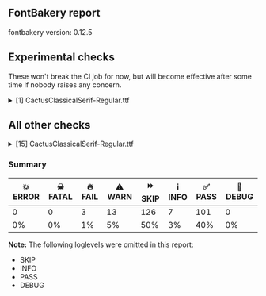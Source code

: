 ## FontBakery report

fontbakery version: 0.12.5



## Experimental checks

These won't break the CI job for now, but will become effective after some time if nobody raises any concern.


<details><summary>[1] CactusClassicalSerif-Regular.ttf</summary>
<div>
<details>
    <summary>⚠️ <b>WARN</b> Validate location, size and resolution of article images. <a href="https://fontbakery.readthedocs.io/en/stable/fontbakery/checks/googlefonts.article.html#"></a></summary>
    <div>


> 
> The purpose of this check is to ensure images (either raster or vector files)
> are placed on the correct directory (an `images` subdirectory inside `article`) and
> they they are not excessively large in filesize and resolution.
> 
> These constraints are loosely based on infrastructure limitations under
> default configurations.
> 




> Original proposal: https://github.com/fonttools/fontbakery/issues/4594





* ⚠️ **WARN** <p>Family metadata at /Users/aaronbell/Documents/LocalProjects/GF_CJK_2024_Q2/CactusSerif/fonts/ttf does not have an article.</p>
 [code: lacks-article]



</div>
</details>
</div>
</details>




## All other checks



<details><summary>[15] CactusClassicalSerif-Regular.ttf</summary>
<div>
<details>
    <summary>🔥 <b>FAIL</b> Shapes languages in all GF glyphsets. <a href="https://fontbakery.readthedocs.io/en/stable/fontbakery/checks/googlefonts.glyphset.html#"></a></summary>
    <div>


> 
> This check uses a heuristic to determine which GF glyphsets a font supports.
> Then it checks the font for correct shaping behaviour for all languages in
> those glyphsets.
> 




> Original proposal: https://github.com/googlefonts/fontbakery/issues/4147





* 🔥 **FAIL** <p>GF_Cyrillic_Core glyphset:</p>
<table>
<thead>
<tr>
<th align="left">Language</th>
<th align="left">FAIL messages</th>
</tr>
</thead>
<tbody>
<tr>
<td align="left">ru_Cyrl (Russian)</td>
<td align="left">Some mark glyphs were missing: ◌̈</td>
</tr>
</tbody>
</table>
 [code: failed-language-shaping]



* 🔥 **FAIL** <p>GF_Cyrillic_Core glyphset:</p>
<table>
<thead>
<tr>
<th align="left">Language</th>
<th align="left">FAIL messages</th>
</tr>
</thead>
<tbody>
<tr>
<td align="left">uk_Cyrl (Ukrainian)</td>
<td align="left">Some base glyphs were missing: ʼ, є, і, ї, ґ</td>
</tr>
<tr>
<td align="left">^</td>
<td align="left">Some mark glyphs were missing: ◌̈</td>
</tr>
<tr>
<td align="left">^</td>
<td align="left">Shaper produced a .notdef</td>
</tr>
</tbody>
</table>
 [code: failed-language-shaping]



* 🔥 **FAIL** <p>GF_Cyrillic_Core glyphset:</p>
<table>
<thead>
<tr>
<th align="left">Language</th>
<th align="left">FAIL messages</th>
</tr>
</thead>
<tbody>
<tr>
<td align="left">sr_Cyrl (Serbian)</td>
<td align="left">Some base glyphs were missing: ђ, ј, љ, њ, ћ, џ</td>
</tr>
<tr>
<td align="left">^</td>
<td align="left">Shaper produced a .notdef</td>
</tr>
</tbody>
</table>
 [code: failed-language-shaping]



* 🔥 **FAIL** <p>GF_Cyrillic_Core glyphset:</p>
<table>
<thead>
<tr>
<th align="left">Language</th>
<th align="left">FAIL messages</th>
</tr>
</thead>
<tbody>
<tr>
<td align="left">be_Cyrl (Belarusian)</td>
<td align="left">Some base glyphs were missing: і</td>
</tr>
<tr>
<td align="left">^</td>
<td align="left">Some mark glyphs were missing: ◌̈</td>
</tr>
<tr>
<td align="left">^</td>
<td align="left">Shaper produced a .notdef</td>
</tr>
</tbody>
</table>
 [code: failed-language-shaping]



* 🔥 **FAIL** <p>GF_Cyrillic_Core glyphset:</p>
<table>
<thead>
<tr>
<th align="left">Language</th>
<th align="left">FAIL messages</th>
</tr>
</thead>
<tbody>
<tr>
<td align="left">bs_Cyrl (Bosnian (Cyrillic))</td>
<td align="left">Some base glyphs were missing: Ђ, Ј, Љ, Њ, Ћ, Џ, ђ, ј, љ, њ, ћ, џ</td>
</tr>
<tr>
<td align="left">^</td>
<td align="left">Shaper produced a .notdef</td>
</tr>
</tbody>
</table>
 [code: failed-language-shaping]



* ⚠️ **WARN** <p>GF_Cyrillic_Core glyphset:</p>
<table>
<thead>
<tr>
<th align="left">Language</th>
<th align="left">WARN messages</th>
</tr>
</thead>
<tbody>
<tr>
<td align="left">uk_Cyrl (Ukrainian)</td>
<td align="left">Some auxiliary glyphs were missing: ʼ, є, і, ї, ґ</td>
</tr>
</tbody>
</table>
 [code: warning-language-shaping]



* ⚠️ **WARN** <p>GF_Cyrillic_Core glyphset:</p>
<table>
<thead>
<tr>
<th align="left">Language</th>
<th align="left">WARN messages</th>
</tr>
</thead>
<tbody>
<tr>
<td align="left">sr_Cyrl (Serbian)</td>
<td align="left">Some auxiliary glyphs were missing: ђ, ј, љ, њ, ћ, џ</td>
</tr>
</tbody>
</table>
 [code: warning-language-shaping]



* ⚠️ **WARN** <p>GF_Cyrillic_Core glyphset:</p>
<table>
<thead>
<tr>
<th align="left">Language</th>
<th align="left">WARN messages</th>
</tr>
</thead>
<tbody>
<tr>
<td align="left">be_Cyrl (Belarusian)</td>
<td align="left">Some auxiliary glyphs were missing: і</td>
</tr>
</tbody>
</table>
 [code: warning-language-shaping]



</div>
</details>

<details>
    <summary>🔥 <b>FAIL</b> Ensure files are not too large. <a href="https://fontbakery.readthedocs.io/en/stable/fontbakery/checks/googlefonts.html#"></a></summary>
    <div>


> 
> Serving extremely large font files on Google Fonts causes usability issues.
> This check ensures that file sizes are reasonable.
> 




> Original proposal: https://github.com/fonttools/fontbakery/issues/3320





* 🔥 **FAIL** <p>Font file is 26.8Mb, larger than limit 9.0Mb</p>
 [code: massive-font]



</div>
</details>

<details>
    <summary>🔥 <b>FAIL</b> Check Google Fonts glyph coverage. <a href="https://fontbakery.readthedocs.io/en/stable/fontbakery/checks/googlefonts.glyphset.html#"></a></summary>
    <div>


> 
> Google Fonts expects that fonts in its collection support at least the minimal
> set of characters defined in the `GF-latin-core` glyph-set.
> 




> Original proposal: https://github.com/fonttools/fontbakery/pull/2488





* 🔥 **FAIL** <p>Missing required codepoints:</p>
<pre><code>- 0x0104 (LATIN CAPITAL LETTER A WITH OGONEK)


- 0x0105 (LATIN SMALL LETTER A WITH OGONEK)


- 0x0106 (LATIN CAPITAL LETTER C WITH ACUTE)


- 0x0107 (LATIN SMALL LETTER C WITH ACUTE)


- 0x010A (LATIN CAPITAL LETTER C WITH DOT ABOVE)


- 0x010B (LATIN SMALL LETTER C WITH DOT ABOVE)


- 0x010C (LATIN CAPITAL LETTER C WITH CARON)


- 0x010D (LATIN SMALL LETTER C WITH CARON)


- 0x010E (LATIN CAPITAL LETTER D WITH CARON)


- 0x010F (LATIN SMALL LETTER D WITH CARON)


- 79 more.
</code></pre>
<p>Use -F or --full-lists to disable shortening of long lists.</p>
 [code: missing-codepoints]



</div>
</details>

<details>
    <summary>⚠️ <b>WARN</b> Does GPOS table have kerning information? This check skips monospaced fonts as defined by post.isFixedPitch value <a href="https://fontbakery.readthedocs.io/en/stable/fontbakery/checks/opentype.gpos.html#"></a></summary>
    <div>


> 
> Well-designed fonts use kerning to improve the spacing between
> specific pairs of glyphs. This check ensures that the font has
> kerning information in the GPOS table. It can be ignored if the
> design or writing system does not require kerning.
> 




> Original proposal: legacy:check/063





* ⚠️ **WARN** <p>GPOS table lacks kerning information.</p>
 [code: lacks-kern-info]



</div>
</details>

<details>
    <summary>⚠️ <b>WARN</b> Does the font contain chws and vchw features? <a href="https://fontbakery.readthedocs.io/en/stable/fontbakery/checks/universal.html#"></a></summary>
    <div>


> 
> The W3C recommends the addition of chws and vchw features to CJK fonts
> to enhance the spacing of glyphs in environments which do not fully support
> JLREQ layout rules.
> 
> The chws_tool utility (https://github.com/googlefonts/chws_tool) can be used
> to add these features automatically.
> 




> Original proposal: https://github.com/fonttools/fontbakery/issues/3363





* ⚠️ **WARN** <p>chws feature not found in font. Use chws_tool (<a href="https://github.com/googlefonts/chws_tool">https://github.com/googlefonts/chws_tool</a>) to add it.</p>
 [code: missing-chws-feature]



* ⚠️ **WARN** <p>vchw feature not found in font. Use chws_tool (<a href="https://github.com/googlefonts/chws_tool">https://github.com/googlefonts/chws_tool</a>) to add it.</p>
 [code: missing-vchw-feature]



</div>
</details>

<details>
    <summary>⚠️ <b>WARN</b> Check if each glyph has the recommended amount of contours. <a href="https://fontbakery.readthedocs.io/en/stable/fontbakery/checks/universal.html#"></a></summary>
    <div>


> 
> Visually QAing thousands of glyphs by hand is tiring. Most glyphs can only
> be constructured in a handful of ways. This means a glyph's contour count
> will only differ slightly amongst different fonts, e.g a 'g' could either
> be 2 or 3 contours, depending on whether its double story or single story.
> 
> However, a quotedbl should have 2 contours, unless the font belongs
> to a display family.
> 
> This check currently does not cover variable fonts because there's plenty
> of alternative ways of constructing glyphs with multiple outlines for each
> feature in a VarFont. The expected contour count data for this check is
> currently optimized for the typical construction of glyphs in static fonts.
> 




> Original proposal: legacy:check/153





* ⚠️ **WARN** <p>This check inspects the glyph outlines and detects the total number of contours in each of them. The expected values are infered from the typical ammounts of contours observed in a large collection of reference font families. The divergences listed below may simply indicate a significantly different design on some of your glyphs. On the other hand, some of these may flag actual bugs in the font such as glyphs mapped to an incorrect codepoint. Please consider reviewing the design and codepoint assignment of these to make sure they are correct.</p>
<p>The following glyphs do not have the recommended number of contours:</p>
<pre><code>- Glyph name: uni210A	Contours detected: 3	Expected: 2

- Glyph name: uni21B9	Contours detected: 2	Expected: 4

- Glyph name: uni2552	Contours detected: 1	Expected: 2

- Glyph name: uni2553	Contours detected: 1	Expected: 2

- Glyph name: uni2555	Contours detected: 1	Expected: 2

- Glyph name: uni2556	Contours detected: 1	Expected: 2

- Glyph name: uni2558	Contours detected: 1	Expected: 2

- Glyph name: uni2559	Contours detected: 1	Expected: 2

- Glyph name: uni255B	Contours detected: 1	Expected: 2

- Glyph name: uni255C	Contours detected: 1	Expected: 2

- 14 more.
</code></pre>
<p>Use -F or --full-lists to disable shortening of long lists.</p>
 [code: contour-count]



</div>
</details>

<details>
    <summary>⚠️ <b>WARN</b> Check math signs have the same width. <a href="https://fontbakery.readthedocs.io/en/stable/fontbakery/checks/universal.html#"></a></summary>
    <div>


> 
> It is a common practice to have math signs sharing the same width
> (preferably the same width as tabular figures accross the entire font family).
> 
> This probably comes from the will to avoid additional tabular math signs
> knowing that their design can easily share the same width.
> 




> Original proposal: https://github.com/fonttools/fontbakery/issues/3832





* ⚠️ **WARN** <p>The most common width is 1000 among a set of 43 math glyphs.
The following math glyphs have a different width, though:</p>
<p>Width = 576:
plus, minus, equal, logicalnot, greater, less</p>
<p>Width = 840:
uni3012</p>
 [code: width-outliers]



</div>
</details>

<details>
    <summary>⚠️ <b>WARN</b> Glyph names are all valid? <a href="https://fontbakery.readthedocs.io/en/stable/fontbakery/checks/universal.html#"></a></summary>
    <div>


> 
> Microsoft's recommendations for OpenType Fonts states the following:
> 
> 'NOTE: The PostScript glyph name must be no longer than 31 characters,
> include only uppercase or lowercase English letters, European digits,
> the period or the underscore, i.e. from the set `[A-Za-z0-9_.]` and
> should start with a letter, except the special glyph name `.notdef`
> which starts with a period.'
> 
> https://learn.microsoft.com/en-us/typography/opentype/otspec181/recom#-post--table
> 
> 
> In practice, though, particularly in modern environments, glyph names
> can be as long as 63 characters.
> 
> According to the "Adobe Glyph List Specification" available at:
> 
> https://github.com/adobe-type-tools/agl-specification
> 




> Original proposal: legacy:check/058
> See also: https://github.com/fonttools/fontbakery/issues/2832





* ⚠️ **WARN** <p>The following glyph names may be too long for some legacy systems which may expect a maximum 31-characters length limit:
cjkcompatibilityideograph2f804hani, cjkcompatibilityideograph2f80fhani, cjkcompatibilityideograph2f815hani, cjkcompatibilityideograph2f81ahani, cjkcompatibilityideograph2f822hani, cjkcompatibilityideograph2f828hani, cjkcompatibilityideograph2f833hani, cjkcompatibilityideograph2f83fhani, cjkcompatibilityideograph2f846hani, cjkcompatibilityideograph2f852hani and 384 more.</p>
<p>Use -F or --full-lists to disable shortening of long lists.</p>
 [code: legacy-long-names]



</div>
</details>

<details>
    <summary>⚠️ <b>WARN</b> Do outlines contain any jaggy segments? <a href="https://fontbakery.readthedocs.io/en/stable/fontbakery/checks/outline.html#"></a></summary>
    <div>


> 
> This check heuristically detects outline segments which form a particularly
> small angle, indicative of an outline error. This may cause false positives
> in cases such as extreme ink traps, so should be regarded as advisory and
> backed up by manual inspection.
> 




> Original proposal: https://github.com/fonttools/fontbakery/issues/3064





* ⚠️ **WARN** <p>The following glyphs have jaggy segments:</p>
<pre><code>* cjkcompatibilityideograph2f86dhani (U+2F86D): B&lt;&lt;635.0,456.0&gt;-&lt;615.0,443.0&gt;-&lt;577.0,438.0&gt;&gt;/L&lt;&lt;577.0,438.0&gt;--&lt;745.0,438.0&gt;&gt; = 7.495857639729838

* cjkcompatibilityideograph2f8d3hani (U+2F8D3): L&lt;&lt;766.0,555.0&gt;--&lt;386.0,555.0&gt;&gt;/L&lt;&lt;386.0,555.0&gt;--&lt;441.0,543.0&gt;&gt; = 12.308015817427924

* cjkcompatibilityideograph2f921hani (U+2F921): B&lt;&lt;332.0,634.0&gt;-&lt;328.0,610.0&gt;-&lt;307.0,607.0&gt;&gt;/L&lt;&lt;307.0,607.0&gt;--&lt;612.0,607.0&gt;&gt; = 8.13010235415596

* cjkcompatibilityideograph2f921hani (U+2F921): L&lt;&lt;200.0,607.0&gt;--&lt;299.0,607.0&gt;&gt;/B&lt;&lt;299.0,607.0&gt;-&lt;288.0,609.0&gt;-&lt;278.0,617.0&gt;&gt; = 10.304846468766044

* cjkcompatibilityideographf910hani (U+F910): L&lt;&lt;422.0,224.0&gt;--&lt;412.0,232.0&gt;&gt;/B&lt;&lt;412.0,232.0&gt;-&lt;435.0,204.0&gt;-&lt;434.0,176.0&gt;&gt; = 11.939531082430465

* cjkcompatibilityideographf91dhani (U+F91D): B&lt;&lt;232.0,461.0&gt;-&lt;333.0,410.0&gt;-&lt;349.0,344.0&gt;&gt;/L&lt;&lt;349.0,344.0&gt;--&lt;349.0,575.0&gt;&gt; = 13.62699485989153

* cjkcompatibilityideographf939hani (U+F939): L&lt;&lt;760.0,380.0&gt;--&lt;751.0,380.0&gt;&gt;/B&lt;&lt;751.0,380.0&gt;-&lt;832.0,365.0&gt;-&lt;883.0,332.0&gt;&gt; = 10.491477012331599

* cjkcompatibilityideographf93bhani (U+F93B): B&lt;&lt;780.0,132.0&gt;-&lt;724.0,223.0&gt;-&lt;697.0,362.0&gt;&gt;/L&lt;&lt;697.0,362.0&gt;--&lt;697.0,18.0&gt;&gt; = 10.992507580267716

* cjkcompatibilityideographf93chani (U+F93C): B&lt;&lt;781.0,130.0&gt;-&lt;727.0,220.0&gt;-&lt;703.0,361.0&gt;&gt;/L&lt;&lt;703.0,361.0&gt;--&lt;703.0,18.0&gt;&gt; = 9.65989307844234

* cjkcompatibilityideographf93dhani (U+F93D): B&lt;&lt;773.0,143.0&gt;-&lt;713.0,245.0&gt;-&lt;686.0,405.0&gt;&gt;/L&lt;&lt;686.0,405.0&gt;--&lt;686.0,20.0&gt;&gt; = 9.578422919460733

* 7015 more.
</code></pre>
<p>Use -F or --full-lists to disable shortening of long lists.</p>
 [code: found-jaggy-segments]



</div>
</details>

<details>
    <summary>⚠️ <b>WARN</b> Do outlines contain any semi-vertical or semi-horizontal lines? <a href="https://fontbakery.readthedocs.io/en/stable/fontbakery/checks/outline.html#"></a></summary>
    <div>


> 
> This check detects line segments which are nearly, but not quite, exactly
> horizontal or vertical. Sometimes such lines are created by design, but often
> they are indicative of a design error.
> 
> This check is disabled for italic styles, which often contain nearly-upright
> lines.
> 




> Original proposal: https://github.com/fonttools/fontbakery/pull/3088





* ⚠️ **WARN** <p>The following glyphs have semi-vertical/semi-horizontal lines:</p>
<pre><code>* M (U+004D): L&lt;&lt;142.0,48.0&gt;--&lt;143.0,682.0&gt;&gt;

* M (U+004D): L&lt;&lt;738.0,334.0&gt;--&lt;739.0,635.0&gt;&gt;

* Mugrek (U+039C): L&lt;&lt;142.0,48.0&gt;--&lt;143.0,682.0&gt;&gt;

* Mugrek (U+039C): L&lt;&lt;738.0,334.0&gt;--&lt;739.0,635.0&gt;&gt;

* N (U+004E): L&lt;&lt;137.0,48.0&gt;--&lt;138.0,672.0&gt;&gt;

* N (U+004E): L&lt;&lt;183.0,609.0&gt;--&lt;184.0,49.0&gt;&gt;

* N (U+004E): L&lt;&lt;617.0,150.0&gt;--&lt;616.0,680.0&gt;&gt;

* N (U+004E): L&lt;&lt;662.0,681.0&gt;--&lt;661.0,-8.0&gt;&gt;

* Nacute (U+0143): L&lt;&lt;137.0,48.0&gt;--&lt;138.0,672.0&gt;&gt;

* Nacute (U+0143): L&lt;&lt;183.0,609.0&gt;--&lt;184.0,49.0&gt;&gt;

* 1998 more.
</code></pre>
<p>Use -F or --full-lists to disable shortening of long lists.</p>
 [code: found-semi-vertical]



</div>
</details>

<details>
    <summary>⚠️ <b>WARN</b> Check the direction of the outermost contour in each glyph <a href="https://fontbakery.readthedocs.io/en/stable/fontbakery/checks/outline.html#"></a></summary>
    <div>


> 
> In TrueType fonts, the outermost contour of a glyph should be oriented
> counter-clockwise, while the inner contours should be oriented clockwise.
> Getting the path direction wrong can lead to rendering issues in some
> software.
> 




> Original proposal: https://github.com/fonttools/fontbakery/issues/2056





* ⚠️ **WARN** <p>The following glyphs have a counter-clockwise outer contour:</p>
<pre><code>* cjkcompatibilityideographf90fhani (U+F90F) has a counter-clockwise outer contour

* cjkcompatibilityideographf922hani (U+F922) has a counter-clockwise outer contour

* cjkcompatibilityideographf923hani (U+F923) has a counter-clockwise outer contour

* cjkcompatibilityideographf94ahani (U+F94A) has a counter-clockwise outer contour

* cjkcompatibilityideographfa5chani (U+FA5C) has a counter-clockwise outer contour

* glyph10550 (U+55AB) has a counter-clockwise outer contour

* glyph10585 (U+55CE) has a counter-clockwise outer contour

* glyph10592 (U+55D5) has a counter-clockwise outer contour

* glyph10606 (U+55E3) has a counter-clockwise outer contour

* glyph10606 (U+55E3) has a counter-clockwise outer contour

* 5551 more.
</code></pre>
<p>Use -F or --full-lists to disable shortening of long lists.</p>
 [code: ccw-outer-contour]



</div>
</details>

<details>
    <summary>⚠️ <b>WARN</b> Ensure soft_dotted characters lose their dot when combined with marks that replace the dot. <a href="https://fontbakery.readthedocs.io/en/stable/fontbakery/checks/shaping.html#"></a></summary>
    <div>


> 
> An accent placed on characters with a "soft dot", like i or j, causes
> the dot to disappear.
> An explicit dot above can be added where required.
> See "Diacritics on i and j" in Section 7.1, "Latin" in The Unicode Standard.
> 
> Characters with the Soft_Dotted property are listed in
> https://www.unicode.org/Public/UCD/latest/ucd/PropList.txt
> 
> See also:
> https://googlefonts.github.io/gf-guide/diacritics.html#soft-dotted-glyphs
> 




> Original proposal: https://github.com/fonttools/fontbakery/issues/4059





* ⚠️ **WARN** <p>The dot of soft dotted characters used in orthographies <em>must</em> disappear in the following strings: i̋ i̍ j̀ j́ j̄ ɨ̀ ɨ́ ɨ̂ ɨ̄ ɨ̋ ɨ̌ ị̀ ị́ ị̂ ị̄</p>
<p>The dot of soft dotted characters <em>should</em> disappear in other cases, for example: i⃝̀ i⃝́ i⃝̂ i⃝̄ i⃝̆ i⃝̋ i⃝̌ i⃝̍ i⃞̀ i⃞́ i⃞̂ i⃞̄ i⃞̆ i⃞̋ i⃞̌ i⃞̍ ĵ j̆ j̋ ǰ</p>
<p>Your font fully covers the following languages that require the soft-dotted feature: Ekpeye (Latn, 226,000 speakers).</p>
<p>Your font does <em>not</em> cover the following languages that require the soft-dotted feature: Basaa (Latn, 332,940 speakers), Avokaya (Latn, 100,000 speakers), Koonzime (Latn, 40,000 speakers), Mundani (Latn, 34,000 speakers), Ma’di (Latn, 584,000 speakers), Ijo, Southeast (Latn, 2,471,000 speakers), Ejagham (Latn, 120,000 speakers), Ngbaka (Latn, 1,020,000 speakers), Cicipu (Latn, 44,000 speakers), Aghem (Latn, 38,843 speakers), Lugbara (Latn, 2,200,000 speakers), Dan (Latn, 1,099,244 speakers), Navajo (Latn, 166,319 speakers), Mango (Latn, 77,000 speakers), Fur (Latn, 1,230,163 speakers), Nzakara (Latn, 50,000 speakers), Nateni (Latn, 100,000 speakers), Kom (Latn, 360,685 speakers), Kpelle, Guinea (Latn, 622,000 speakers), Igbo (Latn, 27,823,640 speakers), Dutch (Latn, 31,709,104 speakers), Makaa (Latn, 221,000 speakers), Ukrainian (Cyrl, 29,273,587 speakers), Yala (Latn, 200,000 speakers), Mfumte (Latn, 79,000 speakers), Dii (Latn, 71,000 speakers), Bafut (Latn, 158,146 speakers), Gulay (Latn, 250,478 speakers), Vute (Latn, 21,000 speakers), Ebira (Latn, 2,200,000 speakers), Zapotec (Latn, 490,000 speakers), Belarusian (Cyrl, 10,064,517 speakers), Lithuanian (Latn, 2,357,094 speakers), Sar (Latn, 500,000 speakers), South Central Banda (Latn, 244,000 speakers), Bete-Bendi (Latn, 100,000 speakers), Southern Kisi (Latn, 360,000 speakers).</p>
 [code: soft-dotted]



</div>
</details>

<details>
    <summary>⚠️ <b>WARN</b> Check for codepoints not covered by METADATA subsets. <a href="https://fontbakery.readthedocs.io/en/stable/fontbakery/checks/googlefonts.subsets.html#"></a></summary>
    <div>


> 
> This check ensures that all encoded glyphs in the font are covered by a
> subset declared in the METADATA.pb. Google Fonts splits the font into
> a set of subset fonts based on the contents of the `subsets` field and
> the subset definitions in the `glyphsets` repository.
> 
> Any encoded glyphs which are not by any of these subset definitions
> will not be served in the subsetted fonts, and so will be unreachable to
> the end user.
> 




> Original proposal: https://github.com/fonttools/fontbakery/issues/4097
> See also: https://github.com/fonttools/fontbakery/pull/4273





* ⚠️ **WARN** <p>The following codepoints supported by the font are not covered by
any subsets defined in the font's metadata file, and will never
be served. You can solve this by either manually adding additional
subset declarations to METADATA.pb, or by editing the glyphset
definitions.</p>
<ul>
<li>U+02C7 CARON: try adding one of: canadian-aboriginal, tifinagh, yi</li>
<li>U+02C9 MODIFIER LETTER MACRON: not included in any glyphset definition</li>
<li>U+02CA MODIFIER LETTER ACUTE ACCENT: not included in any glyphset definition</li>
<li>U+02CB MODIFIER LETTER GRAVE ACCENT: not included in any glyphset definition</li>
<li>U+02D9 DOT ABOVE: try adding one of: canadian-aboriginal, yi</li>
<li>U+02EA MODIFIER LETTER YIN DEPARTING TONE MARK: not included in any glyphset definition</li>
<li>U+02EB MODIFIER LETTER YANG DEPARTING TONE MARK: not included in any glyphset definition</li>
<li>U+0302 COMBINING CIRCUMFLEX ACCENT: try adding one of: coptic, math, tifinagh, cherokee</li>
<li>U+0306 COMBINING BREVE: try adding one of: tifinagh, old-permic</li>
<li>U+030B COMBINING DOUBLE ACUTE ACCENT: try adding one of: cherokee, osage
45683 more.</li>
</ul>
<p>Use -F or --full-lists to disable shortening of long lists.</p>
<p>Or you can add the above codepoints to one of the subsets supported by the font: <code>chinese-hongkong</code>, <code>chinese-simplified</code>, <code>chinese-traditional</code>, <code>cyrillic</code>, <code>cyrillic-ext</code>, <code>greek-ext</code>, <code>japanese</code>, <code>latin</code>, <code>latin-ext</code>, <code>vietnamese</code></p>
 [code: unreachable-subsetting]



</div>
</details>

<details>
    <summary>⚠️ <b>WARN</b> Combined length of family and style must not exceed 32 characters. <a href="https://fontbakery.readthedocs.io/en/stable/fontbakery/checks/googlefonts.name.html#"></a></summary>
    <div>


> 
> This check ensures that the length of name table entries is not
> too long, as this causes problems in some environments.
> 




> Original proposal: https://github.com/fonttools/fontbakery/issues/1488
> See also: https://github.com/fonttools/fontbakery/issues/2179





* ⚠️ **WARN** <p>Name ID 6 'CactusClassicalSerif-Regular' exceeds 27 characters. This has been found to cause problems with PostScript printers, especially on Mac platforms.</p>
 [code: nameid6-too-long]



</div>
</details>

<details>
    <summary>⚠️ <b>WARN</b> Ensure fonts have ScriptLangTags declared on the 'meta' table. <a href="https://fontbakery.readthedocs.io/en/stable/fontbakery/checks/googlefonts.meta.html#"></a></summary>
    <div>


> 
> The OpenType 'meta' table originated at Apple. Microsoft added it to OT with
> just two DataMap records:
> 
> - dlng: comma-separated ScriptLangTags that indicate which scripts,
> or languages and scripts, with possible variants, the font is designed for.
> 
> - slng: comma-separated ScriptLangTags that indicate which scripts,
> or languages and scripts, with possible variants, the font supports.
> 
> 
> The slng structure is intended to describe which languages and scripts the
> font overall supports. For example, a Traditional Chinese font that also
> contains Latin characters, can indicate Hant,Latn, showing that it supports
> Hant, the Traditional Chinese variant of the Hani script, and it also
> supports the Latn script.
> 
> The dlng structure is far more interesting. A font may contain various glyphs,
> but only a particular subset of the glyphs may be truly "leading" in the design,
> while other glyphs may have been included for technical reasons. Such a
> Traditional Chinese font could only list Hant there, showing that it’s designed
> for Traditional Chinese, but the font would omit Latn, because the developers
> don’t think the font is really recommended for purely Latin-script use.
> 
> The tags used in the structures can comprise just script, or also language
> and script. For example, if a font has Bulgarian Cyrillic alternates in the
> locl feature for the cyrl BGR OT languagesystem, it could also indicate in
> dlng explicitly that it supports bul-Cyrl. (Note that the scripts and languages
> in meta use the ISO language and script codes, not the OpenType ones).
> 
> This check ensures that the font has the meta table containing the
> slng and dlng structures.
> 
> All families in the Google Fonts collection should contain the 'meta' table.
> Windows 10 already uses it when deciding on which fonts to fall back to.
> The Google Fonts API and also other environments could use the data for
> smarter filtering. Most importantly, those entries should be added
> to the Noto fonts.
> 
> In the font making process, some environments store this data in external
> files already. But the meta table provides a convenient way to store this
> inside the font file, so some tools may add the data, and unrelated tools
> may read this data. This makes the solution much more portable and universal.
> 




> Original proposal: https://github.com/fonttools/fontbakery/issues/3349





* ⚠️ **WARN** <p>This font file does not have a 'meta' table.</p>
 [code: lacks-meta-table]



</div>
</details>
</div>
</details>




### Summary

| 💥 ERROR | ☠ FATAL | 🔥 FAIL | ⚠️ WARN | ⏩ SKIP | ℹ️ INFO | ✅ PASS | 🔎 DEBUG | 
| ---|---|---|---|---|---|---|---|
| 0 | 0 | 3 | 13 | 126 | 7 | 101 | 0 | 
| 0% | 0% | 1% | 5% | 50% | 3% | 40% | 0% | 



**Note:** The following loglevels were omitted in this report:


* SKIP
* INFO
* PASS
* DEBUG
